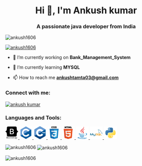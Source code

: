 <h1 align="center">Hi 👋, I'm Ankush kumar</h1>
<h3 align="center">A passionate java developer from India</h3>

<p align="left"> <img src="https://komarev.com/ghpvc/?username=ankush1606&label=Profile%20views&color=0e75b6&style=flat" alt="ankush1606" /> </p>

<p align="left"> <a href="https://github.com/ryo-ma/github-profile-trophy"><img src="https://github-profile-trophy.vercel.app/?username=ankush1606" alt="ankush1606" /></a> </p>

- 🔭 I’m currently working on **Bank_Management_System**

- 🌱 I’m currently learning **MYSQL**

- 📫 How to reach me **ankushtamta03@gmail.com**

<h3 align="left">Connect with me:</h3>
<p align="left">
<a href="https://www.hackerrank.com/ankush kumar" target="blank"><img align="center" src="https://raw.githubusercontent.com/rahuldkjain/github-profile-readme-generator/master/src/images/icons/Social/hackerrank.svg" alt="ankush kumar" height="30" width="40" /></a>
</p>

<h3 align="left">Languages and Tools:</h3>
<p align="left"> <a href="https://getbootstrap.com" target="_blank" rel="noreferrer"> <img src="https://raw.githubusercontent.com/devicons/devicon/master/icons/bootstrap/bootstrap-plain-wordmark.svg" alt="bootstrap" width="40" height="40"/> </a> <a href="https://www.cprogramming.com/" target="_blank" rel="noreferrer"> <img src="https://raw.githubusercontent.com/devicons/devicon/master/icons/c/c-original.svg" alt="c" width="40" height="40"/> </a> <a href="https://www.w3schools.com/cpp/" target="_blank" rel="noreferrer"> <img src="https://raw.githubusercontent.com/devicons/devicon/master/icons/cplusplus/cplusplus-original.svg" alt="cplusplus" width="40" height="40"/> </a> <a href="https://www.w3schools.com/css/" target="_blank" rel="noreferrer"> <img src="https://raw.githubusercontent.com/devicons/devicon/master/icons/css3/css3-original-wordmark.svg" alt="css3" width="40" height="40"/> </a> <a href="https://www.w3.org/html/" target="_blank" rel="noreferrer"> <img src="https://raw.githubusercontent.com/devicons/devicon/master/icons/html5/html5-original-wordmark.svg" alt="html5" width="40" height="40"/> </a> <a href="https://www.java.com" target="_blank" rel="noreferrer"> <img src="https://raw.githubusercontent.com/devicons/devicon/master/icons/java/java-original.svg" alt="java" width="40" height="40"/> </a> <a href="https://www.mysql.com/" target="_blank" rel="noreferrer"> <img src="https://raw.githubusercontent.com/devicons/devicon/master/icons/mysql/mysql-original-wordmark.svg" alt="mysql" width="40" height="40"/> </a> <a href="https://www.python.org" target="_blank" rel="noreferrer"> <img src="https://raw.githubusercontent.com/devicons/devicon/master/icons/python/python-original.svg" alt="python" width="40" height="40"/> </a> </p>

<p><img align="left" src="https://github-readme-stats.vercel.app/api/top-langs?username=ankush1606&show_icons=true&locale=en&layout=compact" alt="ankush1606" /></p>

<p>&nbsp;<img align="center" src="https://github-readme-stats.vercel.app/api?username=ankush1606&show_icons=true&locale=en" alt="ankush1606" /></p>

<p><img align="center" src="https://github-readme-streak-stats.herokuapp.com/?user=ankush1606&" alt="ankush1606" /></p>
